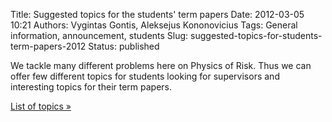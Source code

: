 Title: Suggested topics for the students' term papers
Date: 2012-03-05 10:21
Authors: Vygintas Gontis, Aleksejus Kononovicius
Tags: General information, announcement, students
Slug: suggested-topics-for-students-term-papers-2012
Status: published

We tackle many
different problems here on Physics of Risk. Thus we can offer few
different topics for students looking for supervisors and interesting
topics for their term papers.

[List of topics »]({filename}/pages/students.md)
